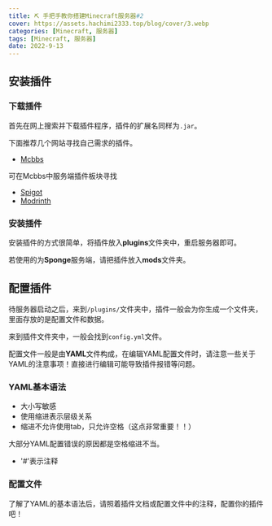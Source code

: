 ```yaml
---
title: ⛏️ 手把手教你搭建Minecraft服务器#2
cover: https://assets.hachimi2333.top/blog/cover/3.webp
categories: [Minecraft, 服务器]
tags: [Minecraft, 服务器]
date: 2022-9-13
---
```

## 安装插件

<!-- more -->

### 下载插件

首先在网上搜索并下载插件程序，插件的扩展名同样为`.jar`。

下面推荐几个网站寻找自己需求的插件。

- [Mcbbs](https://www.mcbbs.net)

可在Mcbbs中服务端插件板块寻找

- [Spigot](https://www.spigotmc.org)
- [Modrinth](https://modrinth.com)

### 安装插件

安装插件的方式很简单，将插件放入**plugins**文件夹中，重启服务器即可。

若使用的为**Sponge**服务端，请把插件放入**mods**文件夹。

## 配置插件

待服务器启动之后，来到`/plugins/`文件夹中，插件一般会为你生成一个文件夹，里面存放的是配置文件和数据。

来到插件文件夹中，一般会找到`config.yml`文件。

配置文件一般是由**YAML**文件构成，在编辑YAML配置文件时，请注意一些关于YAML的注意事项！直接进行编辑可能导致插件报错等问题。

### YAML基本语法

- 大小写敏感
- 使用缩进表示层级关系
- 缩进不允许使用tab，只允许空格（这点非常重要！！）

大部分YAML配置错误的原因都是空格缩进不当。
- '#'表示注释

### 配置文件

了解了YAML的基本语法后，请照着插件文档或配置文件中的注释，配置你的插件吧！
